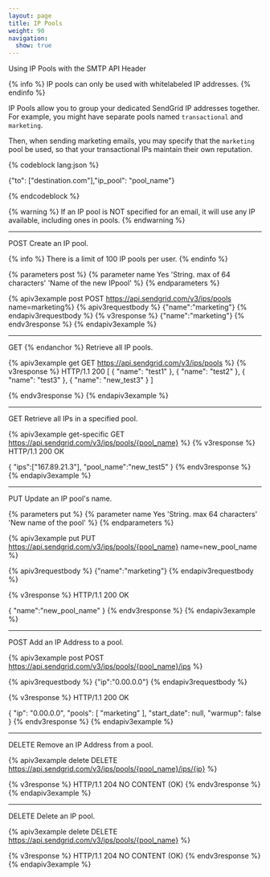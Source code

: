 ```yaml
---
layout: page
title: IP Pools
weight: 90
navigation:
  show: true
---
```


<page-anchor el="h2">
Using IP Pools with the SMTP API Header
</page-anchor>

{% info %}
IP pools can only be used with whitelabeled IP addresses.
{% endinfo %}

IP Pools allow you to group your dedicated SendGrid IP addresses
together. For example, you might have separate pools named
`transactional` and `marketing`.

Then, when sending marketing emails, you may specify that the `marketing` pool be used, so that your transactional IPs maintain their own reputation.

{% codeblock lang:json %}

{"to": ["destination.com"],"ip_pool": "pool_name"}

{% endcodeblock %}

{% warning %}
If an IP pool is NOT specified for an email, it will use any IP available, including ones in pools.
{% endwarning %}

* * * * *

<page-anchor el="h2">
POST
</page-anchor>
Create an IP pool.

{% info %}
There is a limit of 100 IP pools per user.
{% endinfo %}

{% parameters post %}
  {% parameter name Yes 'String. max of 64 characters' 'Name of the new IPpool' %}
{% endparameters %}

{% apiv3example post POST https://api.sendgrid.com/v3/ips/pools name=marketing%}
{% apiv3requestbody %} {"name":"marketing"} {% endapiv3requestbody %}
{% v3response %}
{"name":"marketing"}
{% endv3response %}
{% endapiv3example %}

* * * * *

<page-anchor el="h2">
GET
{% endanchor  %}
Retrieve all IP pools.

{% apiv3example get GET https://api.sendgrid.com/v3/ips/pools %}
{% v3response %}
HTTP/1.1 200
[
  {
    "name": "test1"
  },
  {
    "name": "test2"
  },
  {
    "name": "test3"
  },
  {
    "name": "new_test3"
  }
]

{% endv3response %}
{% endapiv3example %}

* * * * *

<page-anchor el="h2">
GET
</page-anchor>
Retrieve all IPs in a specified pool.

{% apiv3example get-specific GET https://api.sendgrid.com/v3/ips/pools/{pool_name} %}
{% v3response %}
HTTP/1.1 200 OK

{
  "ips":["167.89.21.3"],
  "pool_name":"new_test5"
}
{% endv3response %}
{% endapiv3example %}

* * * * *

<page-anchor el="h2">
PUT
</page-anchor>
Update an IP pool's name.

{% parameters put %}
  {% parameter name Yes 'String. max 64 characters' 'New name of the pool' %}
{% endparameters %}

{% apiv3example put PUT https://api.sendgrid.com/v3/ips/pools/{pool_name} name=new_pool_name %}

{% apiv3requestbody %} {"name":"marketing"} {% endapiv3requestbody %}

{% v3response %}
HTTP/1.1 200 OK

{
	"name":"new_pool_name"
}
{% endv3response %}
{% endapiv3example %}

* * * * *

<page-anchor el="h2">
POST
</page-anchor>
Add an IP Address to a pool.

{% apiv3example post POST https://api.sendgrid.com/v3/ips/pools/{pool_name}/ips %}

{% apiv3requestbody %} {"ip":"0.00.0.0"} {% endapiv3requestbody %}

{% v3response %}
HTTP/1.1 200 OK

{
  "ip": "0.00.0.0",
  "pools": [
    "marketing"
  ],
  "start_date": null,
  "warmup": false
}
{% endv3response %}
{% endapiv3example %}

* * * * *

<page-anchor el="h2">
DELETE
</page-anchor>
Remove an IP Address from a pool.

{% apiv3example delete DELETE https://api.sendgrid.com/v3/ips/pools/{pool_name}/ips/{ip} %}

{% v3response %}
HTTP/1.1 204 NO CONTENT (OK)
{% endv3response %}
{% endapiv3example %}

* * * * *

<page-anchor el="h2">
DELETE
</page-anchor>
Delete an IP pool.

{% apiv3example delete DELETE https://api.sendgrid.com/v3/ips/pools/{pool_name} %}

{% v3response %}
HTTP/1.1 204 NO CONTENT (OK)
{% endv3response %}
{% endapiv3example %}

